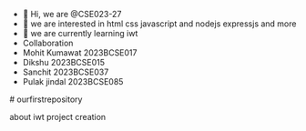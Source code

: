 - 👋 Hi, we are  @CSE023-27 
- 👀 we are interested in html css javascript and nodejs expressjs and more
- 🌱 we are currently learning iwt
- Collaboration
- Mohit Kumawat 2023BCSE017
- Dikshu 2023BCSE015
- Sanchit 2023BCSE037
- Pulak jindal 2023BCSE085
  

<!---
CSE023-27/CSE023-27 is a ✨ special ✨ repository because its `README.md` (this file) appears on your GitHub profile.
You can click the Preview link to take a look at your changes.
---># ourfirstrepository
about iwt project creation
